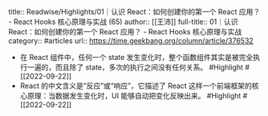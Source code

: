 title:: Readwise/Highlights/01｜认识 React：如何创建你的第一个 React 应用？ - React Hooks 核心原理与实战 (65)
author:: [[王沛]]
full-title:: 01｜认识 React：如何创建你的第一个 React 应用？ - React Hooks 核心原理与实战
category:: #articles
url:: https://time.geekbang.org/column/article/376532

- 在 React 组件中，任何一个 state 发生变化时，整个函数组件其实是被完全执行一遍的，而且除了 state，多次的执行之间没有任何关系。 #Highlight #[[2022-09-22]]
- React 的中文含义是“反应”或“响应”，它描述了 React 这样一个前端框架的核心原理：当数据发生变化时，UI 能够自动把变化反映出来。 #Highlight #[[2022-09-22]]